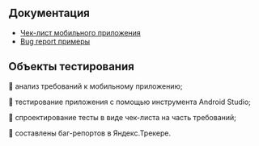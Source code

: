 ## Документация

- [Чек-лист мобильного приложения](https://docs.google.com/spreadsheets/d/1DDcDbRtvNPS9hL5Uvg9UhVODc7gSE0R2KnpqXx7fJW4/edit?usp=drive_link)
- [Bug report примеры](https://drive.google.com/drive/folders/1Yt56_9emHUA_KYjv9tDg65qEhIHIt7ZA?usp=drive_link)

## Объекты тестирования

&#128313; анализ требований к мобильному приложению;

&#128313; тестирование приложения с помощью инструмента Android Studio;

&#128313; спроектирование тесты в виде чек-листа на часть требований;

&#128313; составлены баг-репортов в Яндекс.Трекере.
